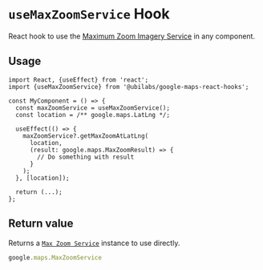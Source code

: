# `useMaxZoomService` Hook

React hook to use the [Maximum Zoom Imagery Service](https://developers.google.com/maps/documentation/javascript/maxzoom) in any component.

## Usage

```tsx
import React, {useEffect} from 'react';
import {useMaxZoomService} from '@ubilabs/google-maps-react-hooks';

const MyComponent = () => {
  const maxZoomService = useMaxZoomService();
  const location = /** google.maps.LatLng */;

  useEffect(() => {
    maxZoomService?.getMaxZoomAtLatLng(
      location,
      (result: google.maps.MaxZoomResult) => {
        // Do something with result
      }
    );
  }, [location]);

  return (...);
};
```

## Return value

Returns a [`Max Zoom Service`](https://developers.google.com/maps/documentation/javascript/maxzoom) instance to use directly.

```TypeScript
google.maps.MaxZoomService
```
